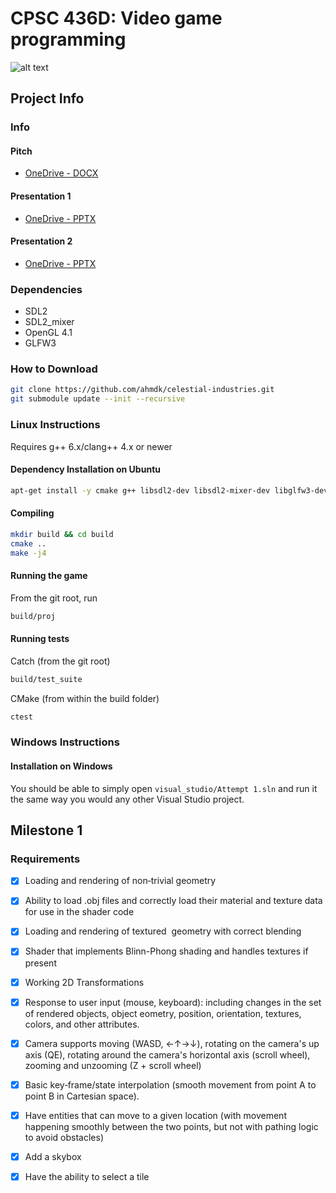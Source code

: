 # CPSC 436D: Video game programming

![alt text](https://github.com/esemeniuc/celestial-industries/blob/master/data/textures/Celestial-Industries.png "Celestial Industries Logo")

## Project Info

### Info

#### Pitch
- [OneDrive - DOCX](https://onedrive.live.com/view.aspx?resid=C3F0298314E4ECCD!284946&ithint=file%2cdocx&app=Word&authkey=!AJgdQbFssTUXqhU)

#### Presentation 1
- [OneDrive - PPTX](https://onedrive.live.com/view.aspx?resid=C3F0298314E4ECCD!295036&ithint=file%2cpptx&app=PowerPoint&authkey=!AHZauhwFBn72fPo)

#### Presentation 2
- [OneDrive - PPTX](https://onedrive.live.com/view.aspx?resid=C3F0298314E4ECCD!303764&ithint=file%2cpptx&app=PowerPoint&authkey=!APpASRWldZN18Xs)

### Dependencies
- SDL2
- SDL2_mixer
- OpenGL 4.1
- GLFW3

### How to Download
```bash
git clone https://github.com/ahmdk/celestial-industries.git
git submodule update --init --recursive
```

### Linux Instructions
Requires g++ 6.x/clang++ 4.x or newer

#### Dependency Installation on Ubuntu
```bash
apt-get install -y cmake g++ libsdl2-dev libsdl2-mixer-dev libglfw3-dev libogg libvorbis
```

#### Compiling
```bash
mkdir build && cd build
cmake ..
make -j4
```

#### Running the game
From the git root, run
```bash
build/proj
```

#### Running tests
Catch (from the git root)
```bash
build/test_suite
```

CMake (from within the build folder)
```bash
ctest
```

### Windows Instructions

#### Installation on Windows

You should be able to simply open `visual_studio/Attempt 1.sln` and run it the same way you would any other Visual Studio project.

## Milestone 1

### Requirements

 - [x] Loading and rendering of non‐trivial geometry 
 - [x] Ability to load .obj files and correctly load their material and texture data for use in the shader code
 - [x] Loading and rendering of textured  geometry with correct blending 
 - [x] Shader that implements Blinn-Phong shading and handles textures if present
 - [x] Working 2D Transformations 
 - [x] Response to user input (mouse, keyboard): including changes in the set of rendered objects, object eometry, position, orientation, textures, colors, and other attributes.  
 - [x] Camera supports moving (WASD, ←↑→↓), rotating on the camera's up axis (QE), rotating around the camera's horizontal axis (scroll wheel), zooming and unzooming (Z + scroll wheel)

 - [x] Basic key‐frame/state interpolation (smooth movement from point A to point B in Cartesian space).  
 - [x] Have entities that can move to a given location (with movement happening smoothly between the two points, but not with pathing logic to avoid obstacles)
 - [x] Add a skybox
 - [x] Have the ability to select a tile
